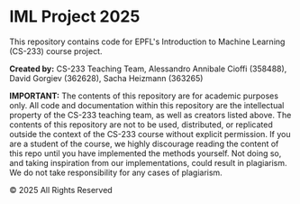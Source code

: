 # IML Project 2025

This repository contains code for EPFL's Introduction to Machine Learning (CS-233) course project.

**Created by:** CS-233 Teaching Team, Alessandro Annibale Cioffi (358488), David Gorgiev (362628), Sacha Heizmann (363265)

**IMPORTANT:** The contents of this repository are for academic purposes only. All code and documentation within this repository are the intellectual property of the CS-233 teaching team, as well as creators listed above. The contents of this repository are not to be used, distributed, or replicated outside the context of the CS-233 course without explicit permission.
If you are a student of the course, we highly discourage reading the content of this repo until you have implemented the methods yourself. Not doing so, and taking inspiration from our implementations, could result in plagiarism.
We do not take responsibility for any cases of plagiarism.

© 2025 All Rights Reserved
